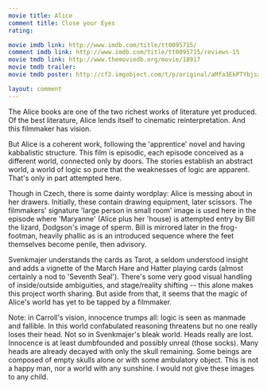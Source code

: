 ```yaml
---
movie title: Alice
comment title: Close your Eyes
rating: 

movie imdb link: http://www.imdb.com/title/tt0095715/
comment imdb link: http://www.imdb.com/title/tt0095715/reviews-15
movie tmdb link: http://www.themoviedb.org/movie/18917
movie tmdb trailer: 
movie tmdb poster: http://cf2.imgobject.com/t/p/original/aMfa3EkPTYbjsxmY7eF7S0GABNT.jpg

layout: comment
---
```


The Alice books are one of the two richest works of literature yet produced. Of the best literature, Alice lends itself to cinematic reinterpretation. And this filmmaker has vision.

But Alice is a coherent work, following the 'apprentice' novel and having kabbalistic structure. This film is episodic, each episode conceived as a different world, connected only by doors. The stories establish an abstract world, a world of logic so pure that the weaknesses of logic are apparent. That's only in part attempted here.

Though in Czech, there is some dainty wordplay: Alice is messing about in her drawers. Initially, these contain drawing equipment, later scissors. The filmmakers' signature 'large person in small room' image is used here in the episode where 'Maryanne' (Alice plus her 'house) is attempted entry by Bill the lizard, Dodgson's image of sperm. Bill is mirrored later in the frog-footman, heavily phallic as is an introduced sequence where the feet themselves become penile, then advisory.

Svenkmajer understands the cards as Tarot, a seldom understood insight and adds a vignette of the March Hare and Hatter playing cards (almost certainly a nod to 'Seventh Seal'). There's some very good visual handling of inside/outside ambiguities, and stage/reality shifting -- this alone makes this project worth sharing. But aside from that, it seems that the magic of Alice's world has yet to be tapped by a filmmaker.

Note: in Carroll's vision, innocence trumps all: logic is seen as manmade and fallible. In this world confabulated reasoning threatens but no one really loses their head. Not so in Svenkmajer's bleak world. Heads really are lost. Innocence is at least dumbfounded and possibly unreal (those socks). Many heads are already decayed with only the skull remaining. Some beings are composed of empty skulls alone or with some ambulatory object. This is not a happy man, nor a world with any sunshine. I would not give these images to any child.